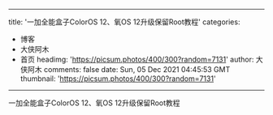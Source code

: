 
---
title: '一加全能盒子ColorOS 12、氧OS 12升级保留Root教程'
categories: 
 - 博客
 - 大侠阿木
 - 首页
headimg: 'https://picsum.photos/400/300?random=7131'
author: 大侠阿木
comments: false
date: Sun, 05 Dec 2021 04:45:53 GMT
thumbnail: 'https://picsum.photos/400/300?random=7131'
---

<div>   
一加全能盒子ColorOS 12、氧OS 12升级保留Root教程  
</div>
            